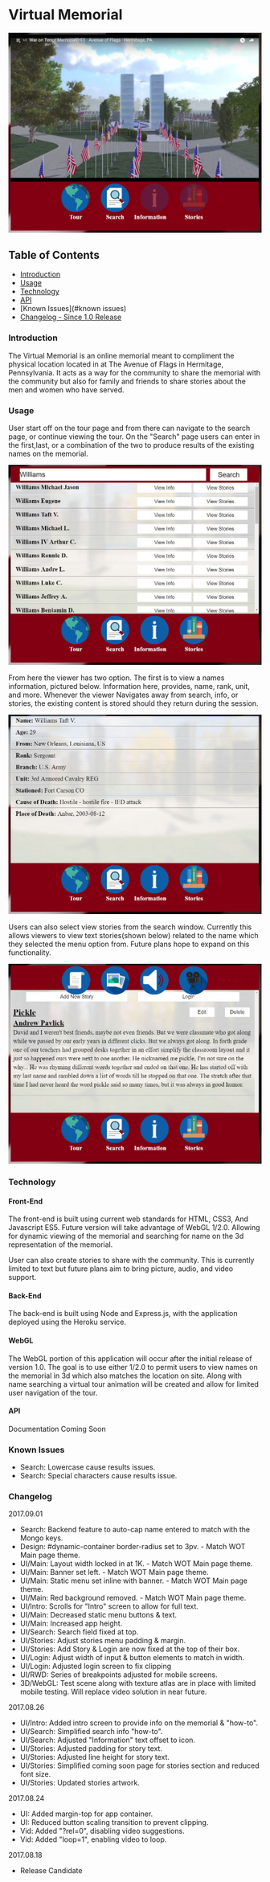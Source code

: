 # Virtual Memorial

![Tour Image](doc-images/tour.jpg)

## Table of Contents
- [Introduction](#introduction)
- [Usage](#usage)
- [Technology](#technology)
- [API](#api)
- [Known Issues](#known issues)
- [Changelog - Since 1.0 Release](#changlog)

### Introduction
The Virtual Memorial is an online memorial meant to compliment the
physical location located in at The Avenue of Flags in Hermitage,
Pennsylvania. It acts as a way for the community to share the memorial
with the community but also for family and friends to share stories
about the men and women who have served.

### Usage
User start off on the tour page and from there can navigate to the search page, or
continue viewing the tour. On the "Search" page users can enter in the first,last,
or a combination of the two to produce results of the existing names on the memorial.

![Search Image](doc-images/search.jpg)

From here the viewer has two option. The first is to view a names information, pictured
below. Information here, provides, name, rank, unit, and more. Whenever the viewer
Navigates away from search, info, or stories, the existing content is stored should they
return during the session.

![Search Image](doc-images/info.jpg)

Users can also select view stories from the search window. Currently this allows viewers
to view text stories(shown below) related to the name which they selected the menu option from. 
Future plans hope to expand on this functionality.

![Search Image](doc-images/story.jpg)

### Technology
#### Front-End
The front-end is built using current web standards for HTML, CSS3, And Javascript
ES5. Future version will take advantage of WebGL 1/2.0. Allowing for dynamic 
viewing of the memorial and searching for name on the 3d representation of the
memorial.

User can also create stories to share with the community. This is currently limited
to text but future plans aim to bring picture, audio, and video support.

#### Back-End
The back-end is built using Node and Express.js, with the application deployed
using the Heroku service.

#### WebGL
The WebGL portion of this application will occur after the initial release of
version 1.0. The goal is to use either 1/2.0 to permit users to view names
on the memorial in 3d which also matches the location on site. Along with name
searching a virtual tour animation will be created and allow for limited user
navigation of the tour.

#### API
Documentation Coming Soon

### Known Issues
- Search: Lowercase cause results issues.
- Search: Special characters cause results issue.

### Changelog
2017.09.01
- Search: Backend feature to auto-cap name entered to match with the Mongo keys.
- Design: #dynamic-container border-radius set to 3pv. - Match WOT Main page theme.
- UI/Main: Layout width locked in at 1K. - Match WOT Main page theme.
- UI/Main: Banner set left. - Match WOT Main page theme.
- UI/Main: Static menu set inline with banner. - Match WOT Main page theme.
- UI/Main: Red background removed. - Match WOT Main page theme.
- UI/Intro: Scrolls for "Intro" screen to allow for full text.
- UI/Main: Decreased static menu buttons & text.
- UI/Main: Increased app height.
- UI/Search: Search field fixed at top.
- UI/Stories: Adjust stories menu padding & margin.
- UI/Stories: Add Story & Login are now fixed at the top of their box.
- UI/Login: Adjust width of input & button elements to match in width.
- UI/Login: Adjusted login screen to fix clipping
- UI/RWD: Series of breakpoints adjusted for mobile screens.
- 3D/WebGL: Test scene along with texture atlas are in place with limited mobile testing. Will replace video solution in near future.

2017.08.26
- UI/Intro: Added intro screen to provide info on the memorial & "how-to".
- UI/Search: Simplified search info "how-to".
- UI/Search: Adjusted "Information" text offset to icon.
- UI/Stories: Adjusted padding for story text.
- UI/Stories: Adjusted line height for story text.
- UI/Stories: Simplified coming soon page for stories section and reduced font size.
- UI/Stories: Updated stories artwork.

2017.08.24
- UI: Added margin-top for app container.
- UI: Reduced button scaling transition to prevent clipping.
- Vid: Added "?rel=0", disabling video suggestions.
- Vid: Added "loop=1", enabling video to loop.

2017.08.18
- Release Candidate